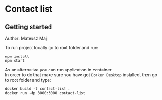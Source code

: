 # Contact list
## Getting started
Author: Mateusz Maj

To run project locally go to root folder and run:
```
npm install
npm start
```
As an alternative you can run application in container.\
In order to do that make sure you have got ```Docker Desktop```
installed, then go to root folder and type:
```
docker build -t contact-list .
docker run -dp 3000:3000 contact-list
```
